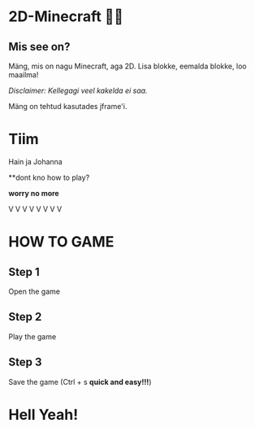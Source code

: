 # 2D-Minecraft 🧙‍♂️
## Mis see on?
Mäng, mis on nagu Minecraft, aga 2D. Lisa blokke, eemalda blokke, loo maailma!

*Disclaimer: Kellegagi veel kakelda ei saa.*

Mäng on tehtud kasutades jframe'i.
# Tiim
Hain ja Johanna

**dont kno how to play?

**worry no more**

V V V V V V V V
# HOW TO GAME
## Step 1
Open the game
## Step 2
Play the game
## Step 3
Save the game (Ctrl + s **quick and easy!!!**)
# Hell Yeah!


